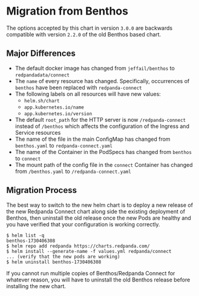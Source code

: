 # Migration from Benthos

The options accepted by this chart in version `3.0.0` are backwards compatible with version `2.2.0` of the old Benthos based chart.

## Major Differences

- The default docker image has changed from `jeffail/benthos` to `redpandadata/connect`
- The `name` of every resource has changed. Specifically, occurrences of `benthos` have been replaced with `redpanda-connect`
- The following labels on all resources will have new values:
	- `helm.sh/chart`
	- `app.kubernetes.io/name`
	- `app.kubernetes.io/version`
- The default `root_path` for the HTTP server is now `/redpanda-connect` instead of `/benthos` which affects the configuration of the Ingress and Service resources
- The name of the file in the main ConfigMap has changed from `benthos.yaml` to `redpanda-connect.yaml`
- The name of the Container in the PodSpecs has changed from `benthos` to `connect`
- The mount path of the config file in the `connect` Container has changed from `/benthos.yaml` to `/redpanda-connect.yaml`

## Migration Process

The best way to switch to the new helm chart is to deploy a new release of the new Redpanda Connect chart along side the existing deployment of Benthos, then uninstall the old release once the new Pods are healthy and you have verified that your configuration is working correctly.

```
$ helm list -q
benthos-1730406308
$ helm repo add redpanda https://charts.redpanda.com/
$ helm install --generate-name -f values.yml redpanda/connect
... (verify that the new pods are working)
$ helm uninstall benthos-1730406308
```

If you cannot run multiple copies of Benthos/Redpanda Connect for whatever reason, you will have to uninstall the old Benthos release before installing the new chart.
